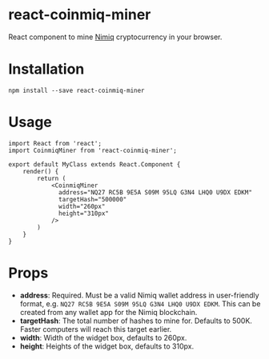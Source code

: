 # react-coinmiq-miner

React component to mine [Nimiq](https://www.nimiq.com) cryptocurrency in your
browser.

# Installation

```npm install --save react-coinmiq-miner```

# Usage

```
import React from 'react';
import CoinmiqMiner from 'react-coinmiq-miner';

export default MyClass extends React.Component {
    render() {
        return (
            <CoinmiqMiner
              address="NQ27 RC5B 9E5A S09M 95LQ G3N4 LHQ0 U9DX EDKM"
              targetHash="500000"
              width="260px"
              height="310px"
            />
        )
    }
}
```

# Props

- **address**: Required. Must be a valid Nimiq wallet address in user-friendly format, e.g.
`NQ27 RC5B 9E5A S09M 95LQ G3N4 LHQ0 U9DX EDKM`.
This can be created from any wallet app for the Nimiq blockchain.
- **targetHash**: The total number of hashes to mine for. Defaults to 500K.
Faster computers will reach this target earlier.
- **width**: Width of the widget box, defaults to 260px.
- **height**: Heights of the widget box, defaults to 310px.